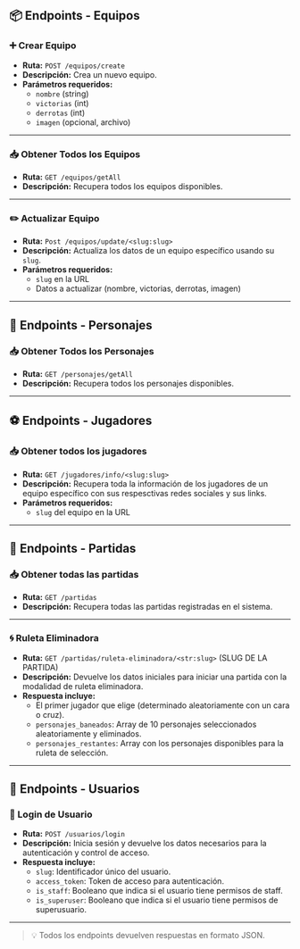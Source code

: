 ## 📦 Endpoints - Equipos

### ➕ Crear Equipo
- **Ruta:** `POST /equipos/create`
- **Descripción:** Crea un nuevo equipo.
- **Parámetros requeridos:**
  - `nombre` (string)
  - `victorias` (int)
  - `derrotas` (int)
  - `imagen` (opcional, archivo)

---

### 📥 Obtener Todos los Equipos
- **Ruta:** `GET /equipos/getAll`
- **Descripción:** Recupera todos los equipos disponibles.

---

### ✏️ Actualizar Equipo
- **Ruta:** `Post /equipos/update/<slug:slug>`
- **Descripción:** Actualiza los datos de un equipo específico usando su `slug`.
- **Parámetros requeridos:**
  - `slug` en la URL
  - Datos a actualizar (nombre, victorias, derrotas, imagen)

---

## 🧙 Endpoints - Personajes

### 📥 Obtener Todos los Personajes
- **Ruta:** `GET /personajes/getAll`
- **Descripción:** Recupera todos los personajes disponibles.

---

## ⚽ Endpoints - Jugadores

### 📥 Obtener todos los jugadores
- **Ruta:**  `GET /jugadores/info/<slug:slug>`
- **Descripción:** Recupera toda la información de los jugadores de un equipo específico con sus respesctivas redes sociales y sus links.
- **Parámetros requeridos:**
  - `slug` del equipo en la URL
 
---

## 🎲 Endpoints - Partidas

### 📥 Obtener todas las partidas
- **Ruta:** `GET /partidas`
- **Descripción:** Recupera todas las partidas registradas en el sistema.

---

### 🌀 Ruleta Eliminadora
- **Ruta:** `GET /partidas/ruleta-eliminadora/<str:slug>` (SLUG DE LA PARTIDA)
- **Descripción:** Devuelve los datos iniciales para iniciar una partida con la modalidad de ruleta eliminadora.
- **Respuesta incluye:**
  - El primer jugador que elige (determinado aleatoriamente con un cara o cruz).
  - `personajes_baneados`: Array de 10 personajes seleccionados aleatoriamente y eliminados.
  - `personajes_restantes`: Array con los personajes disponibles para la ruleta de selección.

---

## 👤 Endpoints - Usuarios

### 🔐 Login de Usuario
- **Ruta:** `POST /usuarios/login`
- **Descripción:** Inicia sesión y devuelve los datos necesarios para la autenticación y control de acceso.
- **Respuesta incluye:**
  - `slug`: Identificador único del usuario.
  - `access_token`: Token de acceso para autenticación.
  - `is_staff`: Booleano que indica si el usuario tiene permisos de staff.
  - `is_superuser`: Booleano que indica si el usuario tiene permisos de superusuario.
 
---

> 💡 Todos los endpoints devuelven respuestas en formato JSON.
